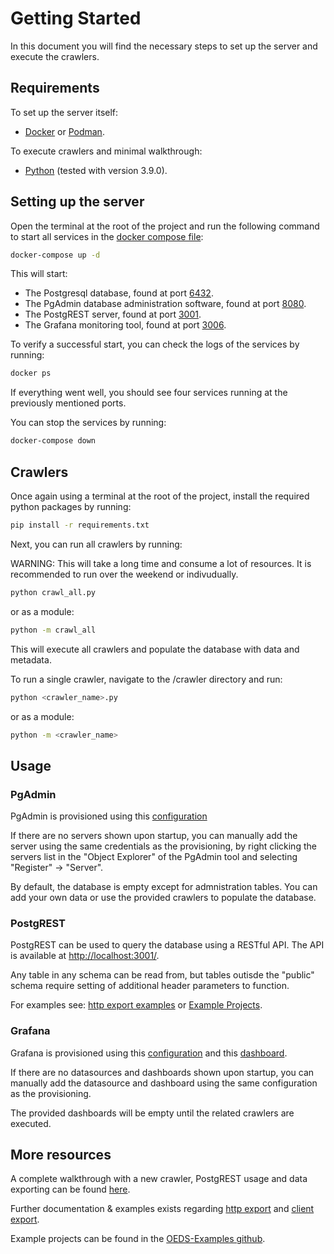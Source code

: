 # Getting Started
In this document you will find the necessary steps to set up the server and execute the crawlers.

## Requirements

To set up the server itself:
- [Docker](https://docs.docker.com/engine/install/) or [Podman](https://podman.io/).

To execute crawlers and minimal walkthrough:
- [Python](https://www.python.org/downloads/release/python-390/ ) (tested with version 3.9.0).

## Setting up the server

Open the terminal at the root of the project and run the following command to start all services in the [docker compose file](/compose.yml):

```bash
docker-compose up -d
```

This will start:
- The Postgresql database, found at port [6432](http://localhost:6432 ).
- The PgAdmin database administration software, found at port [8080](http://localhost:8080/).
- The PostgREST server, found at port [3001](http://localhost:3001/).
- The Grafana monitoring tool, found at port [3006](http://localhost:3006/).

To verify a successful start, you can check the logs of the services by running:

```bash
docker ps
```

If everything went well, you should see four services running at the previously mentioned ports.


You can stop the services by running:

```bash
docker-compose down
```

## Crawlers
Once again using a terminal at the root of the project, install the required python packages by running:

```bash
pip install -r requirements.txt
```
Next, you can run all crawlers by running:

WARNING: This will take a long time and consume a lot of resources. It is recommended to run over the weekend or indivudually.

```bash
python crawl_all.py
```

or as a module:

```bash
python -m crawl_all
```

This will execute all crawlers and populate the database with data and metadata.

To run a single crawler, navigate to the /crawler directory and run:

```bash
python <crawler_name>.py
```

or as a module:

```bash
python -m <crawler_name>
```

## Usage

### PgAdmin
PgAdmin is provisioned using this [configuration](/data/provisioning/pgadmin/servers.json)

If there are no servers shown upon startup, you can manually add the server using the same credentials as the provisioning, by right clicking the servers list in the "Object Explorer" of the PgAdmin tool and selecting "Register" -> "Server".

By default, the database is empty except for admnistration tables. You can add your own data or use the provided crawlers to populate the database.

### PostgREST
PostgREST can be used to query the database using a RESTful API. The API is available at [http://localhost:3001/](http://localhost:3001/).

Any table in any schema can be read from, but tables outisde the "public" schema require setting of additional header parameters to function.

For examples see: [http export examples](/docs/http_export_examples.md) or [Example Projects](https://github.com/NOWUM/OEDS-Examples).

### Grafana
Grafana is provisioned using this [configuration](/data/provisioning/grafana/provisioning/datasources/datasource.yml) and this [dashboard](/data/provisioning/grafana/provisioning/dashboards/dashboard.yml).

If there are no datasources and dashboards shown upon startup, you can manually add the datasource and dashboard using the same configuration as the provisioning.

The provided dashboards will be empty until the related crawlers are executed.

## More resources

A complete walkthrough with a new crawler, PostgREST usage and data exporting can be found [here](/docs/minimal%20walkthrough/).

Further documentation & examples exists regarding [http export](/docs/http_export_examples.md) and [client export](/docs/client_export_examples.md).

Example projects can be found in the [OEDS-Examples github](https://github.com/NOWUM/OEDS-Examples).
